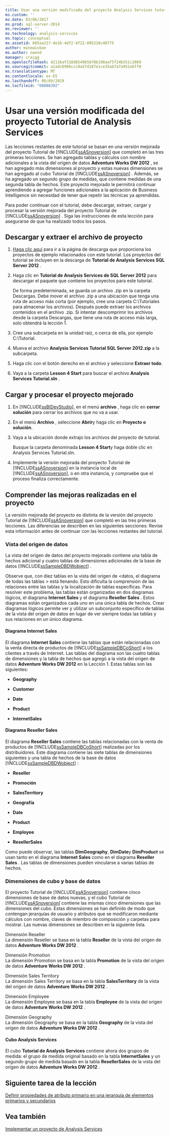 ```yaml
---
title: Usar una versión modificada del proyecto Analysis Services tutorial | Microsoft Docs
ms.custom: ''
ms.date: 03/06/2017
ms.prod: sql-server-2014
ms.reviewer: ''
ms.technology: analysis-services
ms.topic: conceptual
ms.assetid: 685aa217-de1b-4df2-bf22-095228c40775
author: minewiskan
ms.author: owend
manager: craigg
ms.openlocfilehash: 42116af318d6549b5b70b190aaf5f24b551c2069
ms.sourcegitcommit: a1adc6906ccc0a57d187e1ce35ab7a7a951ebff8
ms.translationtype: MT
ms.contentlocale: es-ES
ms.lasthandoff: 08/09/2019
ms.locfileid: "68888392"
---
```

# <a name="using-a-modified-version-of-the-analysis-services-tutorial-project"></a>Usar una versión modificada del proyecto Tutorial de Analysis Services
  Las lecciones restantes de este tutorial se basan en una versión mejorada del proyecto Tutorial de [!INCLUDE[ssASnoversion](../includes/ssasnoversion-md.md)] que completó en las tres primeras lecciones. Se han agregado tablas y cálculos con nombre adicionales a la vista del origen de datos **Adventure Works DW 2012** , se han agregado más dimensiones al proyecto y estas nuevas dimensiones se han agregado al cubo Tutorial de [!INCLUDE[ssASnoversion](../includes/ssasnoversion-md.md)] . Además, se ha agregado un segundo grupo de medidas, que contiene medidas de una segunda tabla de hechos. Este proyecto mejorado le permitirá continuar aprendiendo a agregar funciones adicionales a la aplicación de Business Intelligence sin necesidad de tener que repetir las técnicas ya aprendidas.  
  
 Para poder continuar con el tutorial, debe descargar, extraer, cargar y procesar la versión mejorada del proyecto Tutorial de [!INCLUDE[ssASnoversion](../includes/ssasnoversion-md.md)] .  Siga las instrucciones de esta lección para asegurarse de que ha realizado todos los pasos.  
  
## <a name="downloading-and-extracting-the-project-file"></a>Descargar y extraer el archivo de proyecto  
  
1.  [Haga clic aquí](https://go.microsoft.com/fwlink/?LinkID=221866) para ir a la página de descarga que proporciona los proyectos de ejemplo relacionados con este tutorial. Los proyectos del tutorial se incluyen en la descarga de **Tutorial de Analysis Services SQL Server 2012** .  
  
2.  Haga clic en **Tutorial de Analysis Services de SQL Server 2012** para descargar el paquete que contiene los proyectos para este tutorial.  
  
     De forma predeterminada, se guarda un archivo .zip en la carpeta Descargas. Debe mover el archivo .zip a una ubicación que tenga una ruta de acceso más corta (por ejemplo, cree una carpeta C:\Tutoriales para almacenar los archivos).  Después puede extraer los archivos contenidos en el archivo .zip. Si intentar descomprimir los archivos desde la carpeta Descargas, que tiene una ruta de acceso más larga, solo obtendrá la lección 1.  
  
3.  Cree una subcarpeta en la unidad raíz, o cerca de ella, por ejemplo C:\Tutorial.  
  
4.  Mueva el archivo **Analysis Services Tutorial SQL Server 2012.zip** a la subcarpeta.  
  
5.  Haga clic con el botón derecho en el archivo y seleccione **Extraer todo**.  
  
6.  Vaya a la carpeta **Lesson 4 Start** para buscar el archivo **Analysis Services Tutorial.sln** .  
  
## <a name="loading-and-processing-the-enhanced-project"></a>Cargar y procesar el proyecto mejorado  
  
1.  En [!INCLUDE[ssBIDevStudio](../includes/ssbidevstudio-md.md)], en el menú **archivo** , haga clic en **cerrar solución** para cerrar los archivos que no va a usar.  
  
2.  En el menú **Archivo** , seleccione **Abrir**y haga clic en **Proyecto o solución**.  
  
3.  Vaya a la ubicación donde extrajo los archivos del proyecto de tutorial.  
  
     Busque la carpeta denominada **Lesson 4 Start**y haga doble clic en Analysis Services Tutorial.sln.  
  
4.  Implemente la versión mejorada del proyecto Tutorial de [!INCLUDE[ssASnoversion](../includes/ssasnoversion-md.md)] en la instancia local de [!INCLUDE[ssASnoversion](../includes/ssasnoversion-md.md)], o en otra instancia, y compruebe que el proceso finaliza correctamente.  
  
## <a name="understanding-the-enhancements-to-the-project"></a>Comprender las mejoras realizadas en el proyecto  
 La versión mejorada del proyecto es distinta de la versión del proyecto Tutorial de [!INCLUDE[ssASnoversion](../includes/ssasnoversion-md.md)] que completó en las tres primeras lecciones. Las diferencias se describen en las siguientes secciones: Revise esta información antes de continuar con las lecciones restantes del tutorial.  
  
### <a name="data-source-view"></a>Vista del origen de datos  
 La vista del origen de datos del proyecto mejorado contiene una tabla de hechos adicional y cuatro tablas de dimensiones adicionales de la base de datos [!INCLUDE[ssSampleDBDWobject](../includes/sssampledbdwobject-md.md)] .  
  
 Observe que, con diez tablas en la vista del origen de \<datos, el diagrama de todas las tablas > está llenando. Esto dificulta la comprensión de las relaciones entre las tablas y la localización de tablas específicas. Para resolver este problema, las tablas están organizadas en dos diagramas lógicos, el diagrama **Internet Sales** y el diagrama **Reseller Sales** . Estos diagramas están organizados cada uno en una única tabla de hechos. Crear diagramas lógicos permite ver y utilizar un subconjunto específico de tablas de la vista del origen de datos en lugar de ver siempre todas las tablas y sus relaciones en un único diagrama.  
  
#### <a name="internet-sales-diagram"></a>Diagrama Internet Sales  
 El diagrama **Internet Sales** contiene las tablas que están relacionadas con la venta directa de productos de [!INCLUDE[ssSampleDBCoShort](../includes/sssampledbcoshort-md.md)] a los clientes a través de Internet. Las tablas del diagrama son las cuatro tablas de dimensiones y la tabla de hechos que agregó a la vista del origen de datos **Adventure Works DW 2012** en la Lección 1. Estas tablas son las siguientes:  
  
-   **Geography**  
  
-   **Customer**  
  
-   **Date**  
  
-   **Product**  
  
-   **InternetSales**  
  
#### <a name="reseller-sales-diagram"></a>Diagrama Reseller Sales  
 El diagrama **Reseller Sales** contiene las tablas relacionadas con la venta de productos de [!INCLUDE[ssSampleDBCoShort](../includes/sssampledbcoshort-md.md)] realizadas por los distribuidores. Este diagrama contiene las siete tablas de dimensiones siguientes y una tabla de hechos de la base de datos [!INCLUDE[ssSampleDBDWobject](../includes/sssampledbdwobject-md.md)] :  
  
-   **Reseller**  
  
-   **Promoción**  
  
-   **SalesTerritory**  
  
-   **Geografía**  
  
-   **Date**  
  
-   **Product**  
  
-   **Employee**  
  
-   **ResellerSales**  
  
 Como puede observar, las tablas **DimGeography**, **DimDate**y **DimProduct** se usan tanto en el diagrama **Internet Sales** como en el diagrama **Reseller Sales** . Las tablas de dimensiones pueden vincularse a varias tablas de hechos.  
  
### <a name="database-and-cube-dimensions"></a>Dimensiones de cubo y base de datos  
 El proyecto Tutorial de [!INCLUDE[ssASnoversion](../includes/ssasnoversion-md.md)] contiene cinco dimensiones de base de datos nuevas, y el cubo Tutorial de [!INCLUDE[ssASnoversion](../includes/ssasnoversion-md.md)] contiene las mismas cinco dimensiones que las dimensiones del cubo. Estas dimensiones se han definido de modo que contengan jerarquías de usuario y atributos que se modificaron mediante cálculos con nombre, claves de miembro de composición y carpetas para mostrar. Las nuevas dimensiones se describen en la siguiente lista.  
  
 Dimensión Reseller  
 La dimensión Reseller se basa en la tabla **Reseller** de la vista del origen de datos **Adventure Works DW 2012** .  
  
 Dimensión Promotion  
 La dimensión Promotion se basa en la tabla **Promotion** de la vista del origen de datos **Adventure Works DW 2012** .  
  
 Dimensión Sales Territory  
 La dimensión Sales Territory se basa en la tabla **SalesTerritory** de la vista del origen de datos **Adventure Works DW 2012** .  
  
 Dimensión Employee  
 La dimensión Employee se basa en la tabla **Employee** de la vista del origen de datos **Adventure Works DW 2012** .  
  
 Dimensión Geography  
 La dimensión Geography se basa en la tabla **Geography** de la vista del origen de datos **Adventure Works DW 2012** .  
  
#### <a name="analysis-services-cube"></a>Cubo Analysis Services  
 El cubo **Tutorial de Analysis Services** contiene ahora dos grupos de medida: el grupo de medida original basado en la tabla **InternetSales** y un segundo grupo de medida basado en la tabla **ResellerSales** de la vista del origen de datos **Adventure Works DW 2012** .  
  
## <a name="next-task-in-lesson"></a>Siguiente tarea de la lección  
 [Definir propiedades de atributo primario en una jerarquía de elementos primarios y secundarios](lesson-4-2-defining-parent-attribute-properties-in-a-parent-child-hierarchy.md) 
  
## <a name="see-also"></a>Vea también  
 [Implementar un proyecto de Analysis Services](https://docs.microsoft.com/analysis-services/lesson-2-5-deploying-an-analysis-services-project)  
  
  
